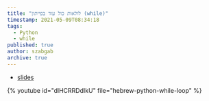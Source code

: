 ```yaml
---
title: "לולאות כול עוד בפייתון (while)"
timestamp: 2021-05-09T08:34:18
tags:
  - Python
  - while
published: true
author: szabgab
archive: true
---
```



* [slides](https://code-maven.com/slides/python-programming/while-loop)

{% youtube id="dlHCRRDdIkU" file="hebrew-python-while-loop" %}

